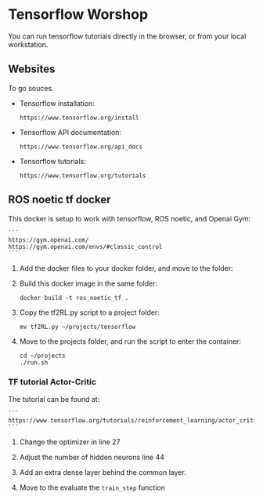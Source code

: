#  Tensorflow Worshop
You can run tensorflow tutorials directly in the browser, or from your local workstation. 

## Websites
To go souces. 
* Tensorflow installation: 
	```
	https://www.tensorflow.org/install
	```
* Tensorflow API documentation:
	```
	https://www.tensorflow.org/api_docs
	```
* Tensorflow tutorials:
	```
	https://www.tensorflow.org/tutorials
	```

## ROS noetic tf docker 
This docker is setup to work with tensorflow, ROS noetic, and Openai Gym:

	```
	https://gym.openai.com/
	https://gym.openai.com/envs/#classic_control
	```

1. Add the docker files to your docker folder, and move to the folder:
	
2. Build this docker image in the same folder: 
	 ```
	docker build -t ros_noetic_tf .
	```
3. Copy the tf2RL.py script to a project folder:
	```
	mv tf2RL.py ~/projects/tensorflow 
	```

4. Move to the projects folder, and run the script to enter the container: 
	
	```
	cd ~/projects
	./run.sh
	```


### TF tutorial Actor-Critic
The tutorial can be found at:

	```
	https://www.tensorflow.org/tutorials/reinforcement_learning/actor_critic
	```

1. Change the optimizer in line 27

2. Adjust the number of hidden neurons line 44

3. Add an extra dense layer behind the common layer. 

4. Move to the evaluate the ```train_step``` function





